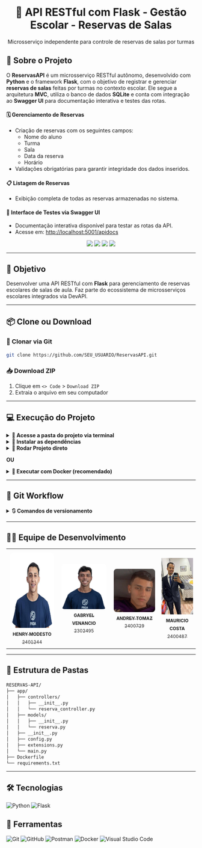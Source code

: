 
<h1 align="center">🏫 API RESTful com Flask - Gestão Escolar - Reservas de Salas</h1>

<p align="center">
   Microsserviço independente para controle de reservas de salas por turmas
</p>

## 📌 Sobre o Projeto

O **ReservasAPI** é um microsserviço RESTful autônomo, desenvolvido com **Python** e o framework **Flask**, com o objetivo de registrar e gerenciar **reservas de salas** feitas por turmas no contexto escolar. Ele segue a arquitetura **MVC**, utiliza o banco de dados **SQLite** e conta com integração ao **Swagger UI** para documentação interativa e testes das rotas.

#### 🗓️ Gerenciamento de Reservas
- Criação de reservas com os seguintes campos:
  - Nome do aluno
  - Turma
  - Sala
  - Data da reserva
  - Horário
- Validações obrigatórias para garantir integridade dos dados inseridos.

#### 📋 Listagem de Reservas
- Exibição completa de todas as reservas armazenadas no sistema.

#### 📄 Interface de Testes via Swagger UI
- Documentação interativa disponível para testar as rotas da API.
- Acesse em: [http://localhost:5001/apidocs](http://localhost:5001/apidocs)

<p align="center">
  <img src="https://img.shields.io/badge/Python-3.11-blue?logo=python" />
  <img src="https://img.shields.io/badge/Flask-2.x-green?logo=flask" />
  <img src="https://img.shields.io/badge/Docker-ready-blue?logo=docker" />
  <img src="https://img.shields.io/badge/Postman-tested-orange?logo=postman" />
</p>

---

## 🎯 Objetivo

Desenvolver uma API RESTful com **Flask** para gerenciamento de reservas escolares de salas de aula. Faz parte do ecossistema de microsserviços escolares integrados via DevAPI.

---

## 📦 Clone ou Download

### 🔁 Clonar via Git
```bash
git clone https://github.com/SEU_USUARIO/ReservasAPI.git
```

### 📥 Download ZIP
1. Clique em `<> Code` > `Download ZIP`
2. Extraia o arquivo em seu computador

---

## 💻 Execução do Projeto

<details>
<summary><strong>📂 Acesse a pasta do projeto via terminal</strong></summary>

```bash
cd ReservasAPI
```

Ou clique com o botão direito na pasta do projeto e selecione **"Abrir no Terminal"**
</details>

<details>
<summary><strong>🔧 Instalar as dependências</strong></summary>

```bash
pip install -r requirements.txt
```
</details>

<details>
<summary><strong> 🔄 Rodar Projeto direto</strong></summary>

```bash
python -m app.main
```
</details>

**OU**

<details>
<summary><strong>🐳 Executar com Docker (recomendado)</strong></summary>

1. Criar a imagem Docker:
   ```bash
   docker build -t reservas-api .
   ```

2. Rodar o container:
   ```bash
   docker run -p 5001:5001 reservas-api
   ```

3. Acesse: [http://localhost:5001](http://localhost:5001)
</details>

---

## 🔄 Git Workflow

<details>
<summary><strong>🔃 Comandos de versionamento</strong></summary>

```bash
git add .
git commit -m "Descrição clara das mudanças"
git pull
git push origin main
```

> 📝 Substitua `main` pela sua branch se estiver em desenvolvimento.
</details>

---

## 👨‍💻 Equipe de Desenvolvimento

<table align="center">
  <tr>
    <td align="center" style="padding: 10px;">
      <a href="https://github.com/HenryModesto">
        <img src="Pictures/HENRYZ.jfif" width="200px" height="200px" style="border-radius: 8px;"/><br>
        <sub><b>HENRY MODESTO</b><br>2401244</sub>
      </a>
    </td>
    <td align="center" style="padding: 10px;">
      <a href="https://github.com/GabryelVenancio">
        <img src="Pictures/Cleffs.jpeg" width="200px" style="border-radius: 8px;"/><br>
        <sub><b>GABRYEL VENANCIO</b><br>2302495</sub>
      </a>
    </td>
    <td align="center" style="padding: 10px;">
      <a href="https://github.com/AndreyT1224">
        <img src="Pictures/ANDREW.jpeg" width="190px" style="border-radius: 8px;"/><br>
        <sub><b>ANDREY TOMAZ</b><br>2400729</sub>
      </a>
    </td>
    <td align="center">
      <a href="https://github.com/mauricio003">
        <img src="Pictures/Mauricio.jpg" width="120px;"/><br>
        <sub><b>MAURICIO COSTA</b><br>2400487</sub>
      </a>
    </td>
  </tr>
</table>

---

## 📁 Estrutura de Pastas

```
RESERVAS-API/
├── app/
│   ├── controllers/
│   │   ├── __init__.py
│   │   └── reserva_controller.py
│   ├── models/
│   │   ├── __init__.py
│   │   └── reserva.py
│   ├── __init__.py
│   ├── config.py
│   ├── extensions.py
│   └── main.py
├── Dockerfile
└── requirements.txt
```

---

## 🛠 Tecnologias

![Python](https://img.shields.io/badge/Python-0D1117?style=for-the-badge&logo=python&logoColor=yellow&labelColor=0D1117)
![Flask](https://img.shields.io/badge/Flask-0D1117?style=for-the-badge&logo=flask&logoColor=white&labelColor=0D1117)

## 🧰 Ferramentas

![Git](https://img.shields.io/badge/Git-0D1117?style=for-the-badge&logo=Git&logoColor=white&labelColor=0D1117)
![GitHub](https://img.shields.io/badge/-GitHub-0D1117?style=for-the-badge&logo=github&labelColor=0D1117)
![Postman](https://img.shields.io/badge/Postman-0D1117?style=for-the-badge&logo=Postman&logoColor=white&labelColor=0D1117)
![Docker](https://img.shields.io/badge/-Docker-0D1117?style=for-the-badge&logo=docker&logoColor=white)
![Visual Studio Code](https://img.shields.io/badge/-Visual%20Studio%20Code-0D1117?style=for-the-badge&logo=visual%20studio%20code&logoColor=white&labelColor=0D1117)
